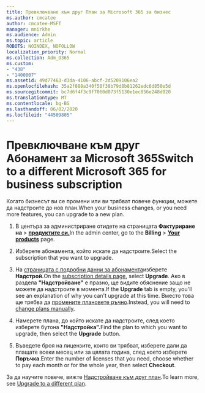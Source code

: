 ```yaml
---
title: Превключване към друг План за Microsoft 365 за бизнес
ms.author: cmcatee
author: cmcatee-MSFT
manager: mnirkhe
ms.audience: Admin
ms.topic: article
ROBOTS: NOINDEX, NOFOLLOW
localization_priority: Normal
ms.collection: Adm_O365
ms.custom:
- "438"
- "1400007"
ms.assetid: 49d77463-d3da-4106-abcf-2d5209106ea2
ms.openlocfilehash: 35a2f888a340f50f38b79d8b81262edc6d850e5d
ms.sourcegitcommit: bc7d6f4f3c9f7060d073f5130e1ec856e248d020
ms.translationtype: MT
ms.contentlocale: bg-BG
ms.lasthandoff: 06/02/2020
ms.locfileid: "44509805"
---
```

# <a name="switch-to-a-different-microsoft-365-for-business-subscription"></a><span data-ttu-id="99f2e-102">Превключване към друг Абонамент за Microsoft 365</span><span class="sxs-lookup"><span data-stu-id="99f2e-102">Switch to a different Microsoft 365 for business subscription</span></span>

<span data-ttu-id="99f2e-103">Когато бизнесът ви се промени или ви трябват повече функции, можете да надстроите до нов план.</span><span class="sxs-lookup"><span data-stu-id="99f2e-103">When your business changes, or you need more features, you can upgrade to a new plan.</span></span>
  
1. <span data-ttu-id="99f2e-104">В центъра за администриране отидете на страницата **Фактуриране на** \> **[продуктите си.](https://go.microsoft.com/fwlink/p/?linkid=842054)**</span><span class="sxs-lookup"><span data-stu-id="99f2e-104">In the admin center, go to the **Billing** \> **[Your products](https://go.microsoft.com/fwlink/p/?linkid=842054)** page.</span></span>

2. <span data-ttu-id="99f2e-105">Изберете абонамента, който искате да надстроите.</span><span class="sxs-lookup"><span data-stu-id="99f2e-105">Select the subscription that you want to upgrade.</span></span>

3. <span data-ttu-id="99f2e-106">На [страницата с подробни данни за абонамента](https://admin.microsoft.com/AdminPortal/Home#/subscriptions/webdirect%252F0dbaa202-d590-4529-98c2-a5e2ebaac702)изберете **Надстрой.**</span><span class="sxs-lookup"><span data-stu-id="99f2e-106">On the [subscription details page](https://admin.microsoft.com/AdminPortal/Home#/subscriptions/webdirect%252F0dbaa202-d590-4529-98c2-a5e2ebaac702), select **Upgrade**.</span></span>  <span data-ttu-id="99f2e-107">Ако в раздела **"Надстройване"** е празно, ще видите обяснение защо не можете да надстроите в момента.</span><span class="sxs-lookup"><span data-stu-id="99f2e-107">If the **Upgrade** tab is empty, you'll see an explanation of why you can't upgrade at this time.</span></span> <span data-ttu-id="99f2e-108">Вместо това ще трябва да [промените плановете ръчно](https://docs.microsoft.com/microsoft-365/commerce/subscriptions/change-plans-manually?view=o365-worldwide).</span><span class="sxs-lookup"><span data-stu-id="99f2e-108">Instead, you will need to [change plans manually](https://docs.microsoft.com/microsoft-365/commerce/subscriptions/change-plans-manually?view=o365-worldwide).</span></span>

4. <span data-ttu-id="99f2e-109">Намерете плана, до който искате да надстроите, след което изберете бутона **"Надстройка".**</span><span class="sxs-lookup"><span data-stu-id="99f2e-109">Find the plan to which you want to upgrade, then select the **Upgrade** button.</span></span>

5. <span data-ttu-id="99f2e-110">Въведете броя на лицензите, които ви трябват, изберете дали да плащате всеки месец или за цялата година, след което изберете **Поръчка**.</span><span class="sxs-lookup"><span data-stu-id="99f2e-110">Enter the number of licenses that you need, choose whether to pay each month or for the whole year, then select **Checkout**.</span></span>

<span data-ttu-id="99f2e-111">За да научите повече, вижте [Надстройване към друг план](https://docs.microsoft.com/microsoft-365/commerce/subscriptions/upgrade-to-different-plan).</span><span class="sxs-lookup"><span data-stu-id="99f2e-111">To learn more, see [Upgrade to a different plan](https://docs.microsoft.com/microsoft-365/commerce/subscriptions/upgrade-to-different-plan).</span></span>

